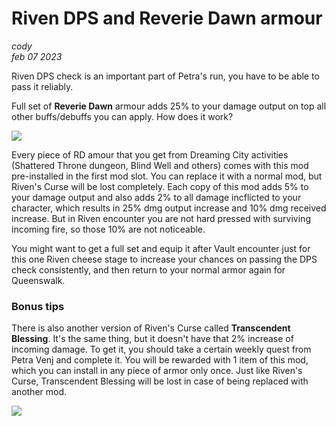 # Riven DPS and Reverie Dawn armour

_cody_  
_feb 07 2023_  

Riven DPS check is an important part of Petra's run, you have to be able to pass it reliably.  

Full set of **Reverie Dawn** armour adds 25% to your damage output on top all other buffs/debuffs you can apply. How does it work? 

![](https://cdn.discordapp.com/attachments/839893978018873396/1072312912640741459/image.png)

Every piece of RD amour that you get from Dreaming City activities (Shattered Throne dungeon, Blind Well and others) comes with this mod pre-installed in the first mod slot. You can replace it with a normal mod, but Riven's Curse will be lost completely. Each copy of this mod adds 5% to your damage output and also adds 2% to all damage incflicted to your character, which results in 25% dmg output increase and 10% dmg received increase. But in Riven encounter you are not hard pressed with surviving incoming fire, so those 10% are not noticeable.

You might want to get a full set and equip it after Vault encounter just for this one Riven cheese stage to increase your chances on passing the DPS check consistently, and then return to your normal armor again for Queenswalk.

### Bonus tips

There is also another version of Riven's Curse called **Transcendent Blessing**. It's the same thing, but it doesn't have that 2% increase of incoming damage. To get it, you should take a certain weekly quest from Petra Venj and complete it. You will be rewarded with 1 item of this mod, which you can install in any piece of armor only once. Just like Riven's Curse, Transcendent Blessing will be lost in case of being replaced with another mod.

![](https://cdn.discordapp.com/attachments/839893978018873396/1072314285461622804/image.png)

